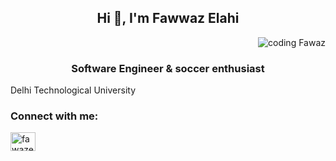 <h2 align ='center'>Hi 👋, I'm Fawwaz Elahi</h3>
<img align = "right" alt= "coding Fawaz" src = "https://cdn.dribbble.com/users/4382412/screenshots/15633275/media/085a014ebebde73e5cd510c93941f49a.gif">
<br>

<h3 align="center" > Software Engineer  & soccer enthusiast </h3>

 Delhi Technological University

<h3 align="left">Connect with me:</h3>
<p align="left">
<a href="https://linkedin.com/in/fawazelahi" target="blank"><img align="center" src="https://raw.githubusercontent.com/rahuldkjain/github-profile-readme-generator/master/src/images/icons/Social/linked-in-alt.svg" alt="fawazelahi" height="30" width="40" /></a>
</p>
